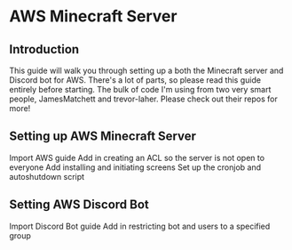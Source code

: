 # AWS Minecraft Server

## Introduction
This guide will walk you through setting up a both the Minecraft server and Discord bot for AWS. There's a lot of parts, so please read this guide entirely before starting. The bulk of code I'm using from two very smart people, JamesMatchett and trevor-laher. Please check out their repos for more!

## Setting up AWS Minecraft Server
Import AWS guide
Add in creating an ACL so the server is not open to everyone
Add installing and initiating screens
Set up the cronjob and autoshutdown script

## Setting AWS Discord Bot
Import Discord Bot guide
Add in restricting bot and users to a specified group

